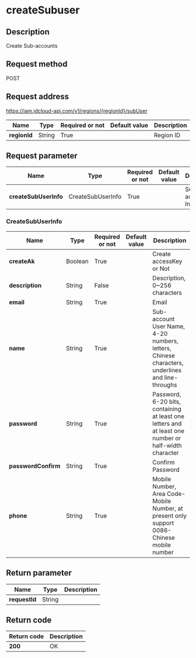 # createSubuser


## Description
Create Sub-accounts

## Request method
POST

## Request address
https://iam.jdcloud-api.com/v1/regions/{regionId}/subUser

|Name|Type|Required or not|Default value|Description|
|---|---|---|---|---|
|**regionId**|String|True||Region ID|

## Request parameter
|Name|Type|Required or not|Default value|Description|
|---|---|---|---|---|
|**createSubUserInfo**|CreateSubUserInfo|True||Sub-account Information|

### CreateSubUserInfo
|Name|Type|Required or not|Default value|Description|
|---|---|---|---|---|
|**createAk**|Boolean|True||Create accessKey or Not|
|**description**|String|False||Description, 0~256 characters|
|**email**|String|True||Email|
|**name**|String|True||Sub-account User Name, 4-20 numbers, letters, Chinese characters, underlines and line-throughs|
|**password**|String|True||Password, 6-20 bits, containing at least one letters and at least one number or half-width character|
|**passwordConfirm**|String|True||Confirm Password|
|**phone**|String|True||Mobile Number, Area Code-Mobile Number, at present only support 0086-Chinese mobile number|

## Return parameter
|Name|Type|Description|
|---|---|---|
|**requestId**|String||



## Return code
|Return code|Description|
|---|---|
|**200**|OK|
